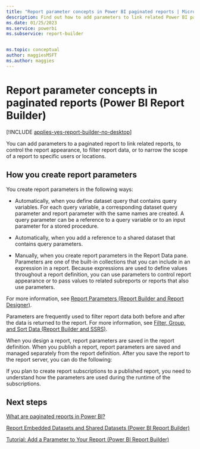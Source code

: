 ```yaml
---
title: "Report parameter concepts in Power BI paginated reports | Microsoft Docs"
description: Find out how to add parameters to link related Power BI paginated reports, to control a report appearance, to filter report data, or to narrow the scope in Power BI Report Builder. 
ms.date: 01/25/2023
ms.service: powerbi
ms.subservice: report-builder


ms.topic: conceptual
author: maggiesMSFT
ms.author: maggies
---
```

# Report parameter concepts in paginated reports (Power BI Report Builder)

[!INCLUDE [applies-yes-report-builder-no-desktop](../../includes/applies-yes-report-builder-no-desktop.md)]

  You can add parameters to a paginated report to link related reports, to control the report appearance, to filter report data, or to narrow the scope of a report to specific users or locations.
  
## How you create report parameters
  
You create report parameters in the following ways:  
  
-   Automatically, when you define dataset query that contains query variables. For each query variable, a corresponding dataset query parameter and report parameter with the same names are created. A query parameter can be a reference to a query variable or to an input parameter for a stored procedure.  
  
-   Automatically, when you add a reference to a shared dataset that contains query parameters.  
  
-   Manually, when you create report parameters in the Report Data pane. Parameters are one of the built-in collections that you can include in an expression in a report. Because expressions are used to define values throughout a report definition, you can use parameters to control report appearance or to pass values to related subreports or reports that also use parameters.  
  
 For more information, see [Report Parameters &#40;Report Builder and Report Designer&#41;](report-builder-parameters.md).  
  
 Parameters are frequently used to filter report data both before and after the data is returned to the report. For more information, see [Filter, Group, and Sort Data &#40;Report Builder and SSRS&#41;](/report-design/filter-group-sort-data-report-builder.md).  
  
 When you design a report, report parameters are saved in the report definition. When you publish a report, report parameters are saved and managed separately from the report definition. After you save the report to the report server, you can do the following:  

 If you plan to create report subscriptions to a published report, you need to understand how the parameters are used during the runtime of the subscriptions. 
  
## Next steps  
 [What are paginated reports in Power BI?](../paginated-reports-report-builder-power-bi.md)
 
 [Report Embedded Datasets and Shared Datasets &#40;Power BI Report Builder&#41;](../paginated-reports-quickstart-aw.md) 
 
 [Tutorial: Add a Parameter to Your Report &#40;Power BI Report Builder&#41;](/sql/reporting-services/tutorial-add-a-parameter-to-your-report-report-builder)  
  
  
